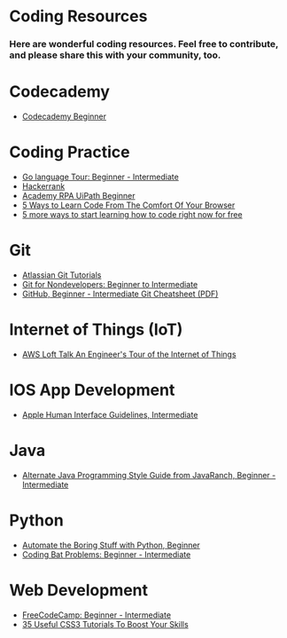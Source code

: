 <h1>Coding Resources</h1>

<h3>Here are wonderful coding resources. Feel free to contribute, and please share this with your community, too.</h3>

# Codecademy
- [Codecademy Beginner](https://www.codecademy.com)

# Coding Practice
- [Go language Tour: Beginner - Intermediate](http://tour.golang.org/welcome/1)
- [Hackerrank](https://www.hackerrank.com)
- [Academy RPA UiPath Beginner](https://academy.uipath.com/learn/course/external/view/elearning/638/RPAStarterTraining?utm_source=girls-who-code&utm_medium=link&utm_campaign=ET19ACD&utm_term=womenwhocode)
- [5 Ways to Learn Code From The Comfort Of Your Browser](http://techcrunch.com/2012/08/21/5-ways-to-learn-code-from-the-comfort-of-your-own-browser)
- [5 more ways to start learning how to code right now for free](http://thenextweb.com/dd/2012/02/02/5-more-ways-to-start-learning-how-to-code-right-now-for-free)

# Git
- [Atlassian Git Tutorials](https://www.atlassian.com/git)
- [Git for Nondevelopers: Beginner to Intermediate](http://anitacheng.com/git-for-non-developers)
- [GitHub, Beginner - Intermediate Git Cheatsheet (PDF)](https://training.github.com/kit/downloads/github-git-cheat-sheet.pdf)

# Internet of Things (IoT)
- [AWS Loft Talk An Engineer's Tour of the Internet of Things](https://www.youtube.com/embed/yElH0mGzEkE)

# IOS App Development
- [Apple Human Interface Guidelines, Intermediate](https://developer.apple.com/design/resources)

# Java
- [Alternate Java Programming Style Guide from JavaRanch, Beginner - Intermediate](http://www.javaranch.com/style.jsp)

# Python
- [Automate the Boring Stuff with Python, Beginner](https://automatetheboringstuff.com)
- [Coding Bat Problems: Beginner - Intermediate](http://codingbat.com/python)

# Web Development
- [FreeCodeCamp: Beginner - Intermediate](http://www.freecodecamp.com)
- [35 Useful CSS3 Tutorials To Boost Your Skills](http://www.tripwiremagazine.com/2012/06/css3-tutorials.html)
